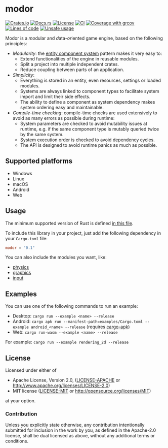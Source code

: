 # modor

[![Crates.io](https://img.shields.io/crates/v/modor.svg)](https://crates.io/crates/modor)
[![Docs.rs](https://img.shields.io/docsrs/modor)](https://docs.rs/crate/modor)
[![License](https://img.shields.io/crates/l/modor)](https://github.com/modor-engine/modor)
[![CI](https://github.com/modor-engine/modor/actions/workflows/ci.yml/badge.svg)](https://github.com/modor-engine/modor/actions/workflows/ci.yml)
[![Coverage with grcov](https://img.shields.io/codecov/c/gh/modor-engine/modor)](https://app.codecov.io/gh/modor-engine/modor)
[![Lines of code](https://tokei.rs/b1/github/modor-engine/modor?category=code)](https://github.com/modor-engine/modor)
[![Unsafe usage](https://img.shields.io/badge/unsafe%20usage-1-green.svg)](https://github.com/modor-engine/modor/search?q=path%3Acrates+extension%3Ars+unsafe)

Modor is a *mo*dular and *d*ata-*or*iented game engine, based on the following principles:

- *Modularity*: the [entity component system](https://en.wikipedia.org/wiki/Entity_component_system) pattern makes it
  very easy to:
    - Extend functionalities of the engine in reusable modules.
    - Split a project into multiple independent crates.
    - Reduce coupling between parts of an application.
- *Simplicity*:
    - Everything is stored in an entity, even resources, settings or loaded modules.
    - Systems are always linked to component types to facilitate system import and limit their side effects.
    - The ability to define a component as system dependency makes system ordering easy and maintainable.
- *Compile-time checking*: compile-time checks are used extensively to avoid as many errors as possible
  during runtime:
    - System parameters are checked to avoid mutability issues at runtime, e.g. if the same component type is mutably
      queried twice by the same system.
    - System execution order is checked to avoid dependency cycles.
    - The API is designed to avoid runtime panics as much as possible.

## Supported platforms

- Windows
- Linux
- macOS
- Android
- Web

## Usage

The minimum supported version of Rust is
defined [in this file](https://github.com/modor-engine/modor/blob/main/Cargo.toml).

To include this library in your project, just add the following dependency in your `Cargo.toml` file:

```toml
modor = "0.1"
```

You can also include the modules you want, like:

- [physics](crates/modor_physics/README.md)
- [graphics](crates/modor_graphics/README.md)
- [input](crates/modor_input/README.md)

## Examples

You can use one of the following commands to run an example:

- Desktop: `cargo run --example <name> --release`
- Android: `cargo apk run --manifest-path=examples/Cargo.toml --example android_<name> --release` (requires [cargo-apk](https://crates.io/crates/cargo-apk))
- Web: `cargo run-wasm --example <name> --release`

For example: `cargo run --example rendering_2d --release`

## License

Licensed under either of

* Apache License, Version 2.0, ([LICENSE-APACHE](LICENSE-APACHE) or http://www.apache.org/licenses/LICENSE-2.0)
* MIT license ([LICENSE-MIT](LICENSE-MIT) or http://opensource.org/licenses/MIT)

at your option.

### Contribution

Unless you explicitly state otherwise, any contribution intentionally submitted for inclusion in the work by you, as
defined in the Apache-2.0 license, shall be dual licensed as above, without any additional terms or conditions.
